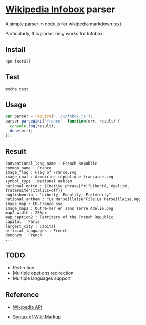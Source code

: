 [Wikipedia Infobox](http://en.wikipedia.org/w/api.php) parser
======

A simple parser in node.js for wikipedia markdown text.

Particularly, this parser only works for Infobox.

## Install

	npm install

## Test

	mocha test

## Usage

```JavaScript
var parser = require('../infobox.js');
parser.parseWiki('france', function(err, result) {
  console.log(result);
  done(err);
});
```

## Result

	conventional_long_name : French Republic
	common_name : France
	image_flag : Flag of France.svg
	image_coat : Armoiries république française.svg
	symbol_type : National emblem
	national_motto : {{native phrase|fr|"Liberté, égalité, fraternité"|italics=off}}
	englishmotto : "Liberty, Equality, Fraternity"
	national_anthem : "La Marseillaise"File:La Marseillaise.ogg
	image_map : EU-France.svg
	image_map2 : Outre-mer en sans Terre Adelie.png
	map2_width : 250px
	map_caption2 : Territory of the French Republic
	capital : Paris
	largest_city : capital
	official_languages : French
	demonym : French
	...

## TODO

- Redirction
- Multiple opetions redirection
- Multiple languages support

## Reference

- [Wikipedia API](http://en.wikipedia.org/w/api.php)

- [Syntax of Wiki Markup](http://en.wikipedia.org/wiki/Help:Wiki_markup)